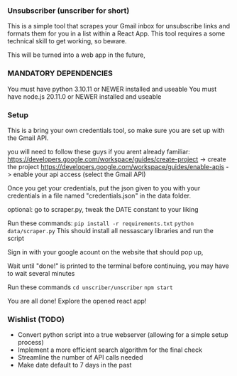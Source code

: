 ### Unsubscriber (unscriber for short)

This is a simple tool that scrapes your Gmail inbox for unsubscribe links and formats them for you in a list within a React App.
This tool requires a some technical skill to get working, so beware. 

This will be turned into a web app in the future,

### MANDATORY DEPENDENCIES

You must have python 3.10.11 or NEWER installed and useable
You must have node.js 20.11.0 or NEWER installed and useable

### Setup

This is a bring your own credentials tool, so make sure you are set up with the Gmail API.

you will need to follow these guys if you arent already familiar:
https://developers.google.com/workspace/guides/create-project -> create the project
https://developers.google.com/workspace/guides/enable-apis -> enable your api access (select the Gmail API)


Once you get your credentials, put the json given to you with your credentials in a file named "credentials.json" in the data folder.

optional: go to scraper.py, tweak the DATE constant to your liking

Run these commands:
```pip install -r requirements.txt``` 
```python data/scraper.py``` 
This should install all nessascary libraries and run the script

Sign in with your google acount on the website that should pop up,

Wait until "done!" is printed to the terminal before continuing, you may have to wait several minutes

Run these commands
```cd unscriber/unscriber```
```npm start```

You are all done!
Explore the opened react app!



### Wishlist (TODO)

- Convert python script into a true webserver (allowing for a simple setup process)
- Implement a more efficient search algorithm for the final check
- Streamline the number of API calls needed
- Make date default to 7 days in the past